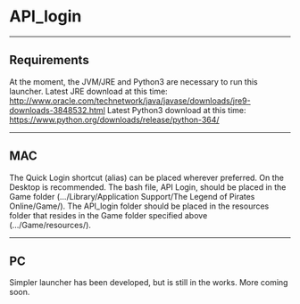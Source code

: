 # API_login

---
Requirements
---
At the moment, the JVM/JRE and Python3 are necessary to run this launcher.
Latest JRE download at this time: http://www.oracle.com/technetwork/java/javase/downloads/jre9-downloads-3848532.html
Latest Python3 download at this time: https://www.python.org/downloads/release/python-364/

---
MAC
---
The Quick Login shortcut (alias) can be placed wherever preferred. On the Desktop is recommended.
The bash file, API Login, should be placed in the Game folder (.../Library/Application Support/The Legend of Pirates Online/Game/).
The API_login folder should be placed in the resources folder that resides in the Game folder specified above (.../Game/resources/).

---
PC
---
Simpler launcher has been developed, but is still in the works. More coming soon.
